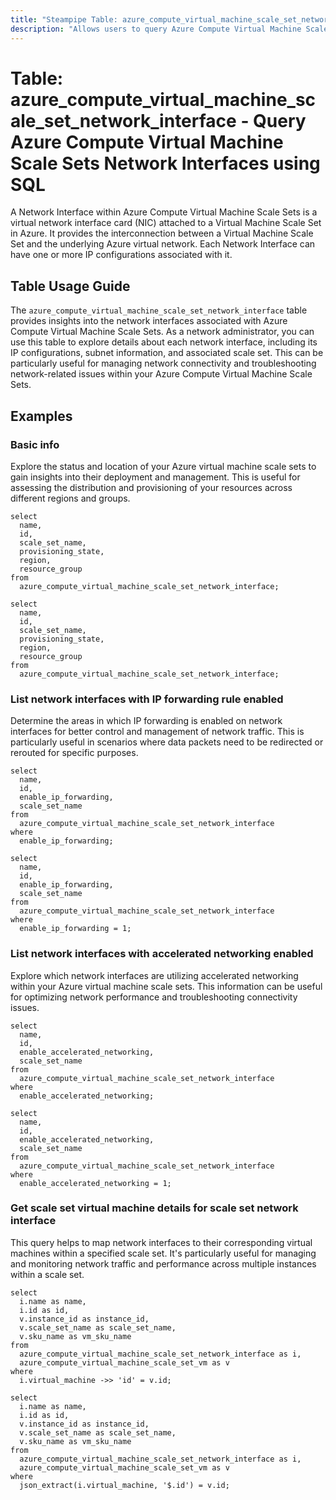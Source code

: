```yaml
---
title: "Steampipe Table: azure_compute_virtual_machine_scale_set_network_interface - Query Azure Compute Virtual Machine Scale Sets Network Interfaces using SQL"
description: "Allows users to query Azure Compute Virtual Machine Scale Sets Network Interfaces, providing detailed information about the network interfaces of each scale set."
---
```


# Table: azure_compute_virtual_machine_scale_set_network_interface - Query Azure Compute Virtual Machine Scale Sets Network Interfaces using SQL

A Network Interface within Azure Compute Virtual Machine Scale Sets is a virtual network interface card (NIC) attached to a Virtual Machine Scale Set in Azure. It provides the interconnection between a Virtual Machine Scale Set and the underlying Azure virtual network. Each Network Interface can have one or more IP configurations associated with it.

## Table Usage Guide

The `azure_compute_virtual_machine_scale_set_network_interface` table provides insights into the network interfaces associated with Azure Compute Virtual Machine Scale Sets. As a network administrator, you can use this table to explore details about each network interface, including its IP configurations, subnet information, and associated scale set. This can be particularly useful for managing network connectivity and troubleshooting network-related issues within your Azure Compute Virtual Machine Scale Sets.

## Examples

### Basic info
Explore the status and location of your Azure virtual machine scale sets to gain insights into their deployment and management. This is useful for assessing the distribution and provisioning of your resources across different regions and groups.

```sql+postgres
select
  name,
  id,
  scale_set_name,
  provisioning_state,
  region,
  resource_group
from
  azure_compute_virtual_machine_scale_set_network_interface;
```

```sql+sqlite
select
  name,
  id,
  scale_set_name,
  provisioning_state,
  region,
  resource_group
from
  azure_compute_virtual_machine_scale_set_network_interface;
```

### List network interfaces with IP forwarding rule enabled
Determine the areas in which IP forwarding is enabled on network interfaces for better control and management of network traffic. This is particularly useful in scenarios where data packets need to be redirected or rerouted for specific purposes.

```sql+postgres
select
  name,
  id,
  enable_ip_forwarding,
  scale_set_name
from
  azure_compute_virtual_machine_scale_set_network_interface
where
  enable_ip_forwarding;
```

```sql+sqlite
select
  name,
  id,
  enable_ip_forwarding,
  scale_set_name
from
  azure_compute_virtual_machine_scale_set_network_interface
where
  enable_ip_forwarding = 1;
```

### List network interfaces with accelerated networking enabled
Explore which network interfaces are utilizing accelerated networking within your Azure virtual machine scale sets. This information can be useful for optimizing network performance and troubleshooting connectivity issues.

```sql+postgres
select
  name,
  id,
  enable_accelerated_networking,
  scale_set_name
from
  azure_compute_virtual_machine_scale_set_network_interface
where
  enable_accelerated_networking;
```

```sql+sqlite
select
  name,
  id,
  enable_accelerated_networking,
  scale_set_name
from
  azure_compute_virtual_machine_scale_set_network_interface
where
  enable_accelerated_networking = 1;
```

### Get scale set virtual machine details for scale set network interface
This query helps to map network interfaces to their corresponding virtual machines within a specified scale set. It's particularly useful for managing and monitoring network traffic and performance across multiple instances within a scale set.

```sql+postgres
select
  i.name as name,
  i.id as id,
  v.instance_id as instance_id,
  v.scale_set_name as scale_set_name,
  v.sku_name as vm_sku_name
from
  azure_compute_virtual_machine_scale_set_network_interface as i,
  azure_compute_virtual_machine_scale_set_vm as v
where
  i.virtual_machine ->> 'id' = v.id;
```

```sql+sqlite
select
  i.name as name,
  i.id as id,
  v.instance_id as instance_id,
  v.scale_set_name as scale_set_name,
  v.sku_name as vm_sku_name
from
  azure_compute_virtual_machine_scale_set_network_interface as i,
  azure_compute_virtual_machine_scale_set_vm as v
where
  json_extract(i.virtual_machine, '$.id') = v.id;
```